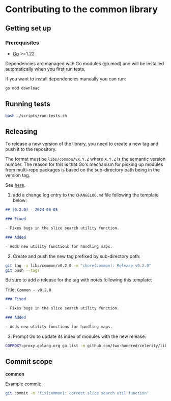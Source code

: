 # Contributing to the common library

## Getting set up

### Prerequisites

- [Go](https://golang.org/dl/) >=1.22

Dependencies are managed with Go modules (go.mod) and will be installed automatically when you first
run tests.

If you want to install dependencies manually you can run:

```bash
go mod download
```

## Running tests

```bash
bash ./scripts/run-tests.sh
```

## Releasing

To release a new version of the library, you need to create a new tag and push it to the repository.

The format must be `libs/common/vX.Y.Z` where `X.Y.Z` is the semantic version number.
The reason for this is that Go's mechanism for picking up modules from multi-repo packages is based on the sub-directory path being in the version tag.

See [here](https://go.dev/wiki/Modules#publishing-a-release).

1. add a change log entry to the `CHANGELOG.md` file following the template below:

```markdown
## [0.2.0] - 2024-06-05

### Fixed

- Fixes bugs in the slice search utility function.

### Added

- Adds new utility functions for handling maps.
```

2. Create and push the new tag prefixed by sub-directory path:

```bash
git tag -a libs/common/v0.2.0 -m "chore(common): Release v0.2.0"
git push --tags
```

Be sure to add a release for the tag with notes following this template:

Title: `Common - v0.2.0`

```markdown
### Fixed

- Fixes bugs in the slice search utility function.

### Added

- Adds new utility functions for handling maps.
```

3. Prompt Go to update its index of modules with the new release:

```bash
GOPROXY=proxy.golang.org go list -m github.com/two-hundred/celerity/libs/common@v0.2.0
```

## Commit scope

**common**

Example commit:

```bash
git commit -m 'fix(common): correct slice search util function'
```
